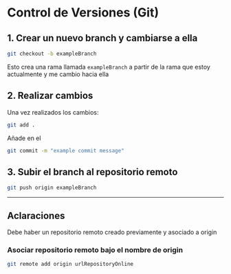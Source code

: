 # Control de Versiones (Git)

## 1. Crear un nuevo branch y cambiarse a ella
```bash
git checkout -b exampleBranch
```
Esto crea una rama llamada `exampleBranch` a partir de la rama que estoy actualmente y me cambio hacia ella

## 2. Realizar cambios
Una vez realizados los cambios:

```bash
git add .
```
Añade en el 


```bash
git commit -m "example commit message"
```

## 3. Subir el branch al repositorio remoto
```bash
git push origin exampleBranch
```

---
## Aclaraciones
Debe haber un repositorio remoto creado previamente y asociado a origin
### Asociar repositorio remoto bajo el nombre de origin
```bash
git remote add origin urlRepositoryOnline
```
